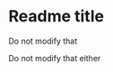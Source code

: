 # Readme title

Do not modify that

<!--TH_Stats:start-->
<!--TH_Stats:end-->

Do not modify that either
